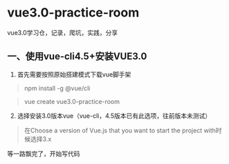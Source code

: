 # vue3.0-practice-room

vue3.0学习仓，记录，爬坑，实践，分享

## 一、使用vue-cli4.5+安装VUE3.0

1. 首先需要按照原始搭建模式下载vue脚手架

> npm install -g @vue/cli

> vue create vue3.0-practice-room

2. 选择安装3.0版本vue（vue-cli，4.5版本已有此选项，往前版本未测试）

> 在Choose a version of Vue.js that you want to start the project with时候选择3.x

等一路飘完了，开始写代码

